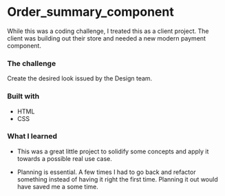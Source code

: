 # Order_summary_component

While this was a coding challenge, I treated this as a client project. The client was building out their store and needed a new modern payment component.

### The challenge

Create the desired look issued by the Design team.

### Built with

- HTML
- CSS

### What I learned

- This was a great little project to solidify some concepts and apply it towards a possible real use case.

- Planning is essential. A few times I had to go back and refactor something instead of having it right the first time. Planning it out would have saved me a some time.
